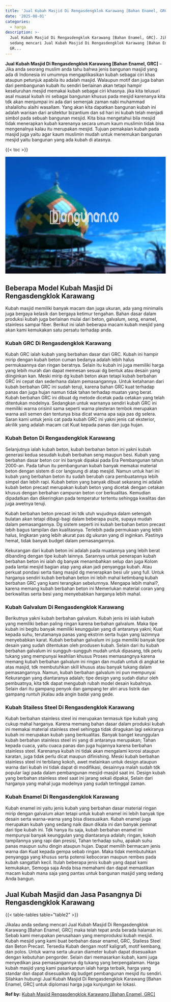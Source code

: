 ```yaml
---
title: 'Jual Kubah Masjid Di Rengasdengklok Karawang [Bahan Enamel, GRC]'
date: '2025-08-01'
categories:
  - harga
description: >-
  Jual Kubah Masjid Di Rengasdengklok Karawang [Bahan Enamel, GRC]. Jikalau anda
  sedang mencari Jual Kubah Masjid Di Rengasdengklok Karawang [Bahan Enamel,
  GR...
---
```


**Jual Kubah Masjid Di Rengasdengklok Karawang \[Bahan Enamel, GRC\]** – Jika anda seorang muslim anda tahu bahwa jenis bangunan masjid yang ada di Indonesia ini umumnya mengaplikasikan kubah sebagai ciri khas ataupun petunjuk apabila itu adalah masjid. Walaupun motif dan juga bahan dari pembangunan kubah itu sendiri berlainan akan tetapi hampir keseluruhan mesjid memakai kubah sebagai ciri khasnya. jika kita telusuri asal muasal kubah ini sebagai bangunan khusus pada mesjid karenanya kita tdk akan menjumpai ini ada dari semenjak zaman nabi muhammad shalallohu alaihi wasallam. Yang akan kita dapatkan bangunan kubah ini adalah warisan dari arsitektur bizantium dan sd hari ini kubah telah menjadi simbol pada sebuah bangunan mesjid. Kita bisa mengetahui bila mesjid tidak menerapkan kubah karenanya secara umum kaum muslimin tidak bisa mengenalnya kalau itu merupakan mesjid. Tujuan pemakaian kubah pada masjid juga yaitu agar kaum muslimin mudah untuk menemukan bangunan mesjid yaitu bangunan yang ada kubah di atasnya.

{{< toc >}}

![Jual Kubah Masjid Di Rengasdengklok Karawang [Bahan Enamel, GRC]](/images/jual-kubah-masjid-26.png)

## Beberapa Model Kubah Masjid Di Rengasdengklok Karawang

Kubah masjid memiliki banyak macam dan juga ukuran, ada yang minimalis juga bergaya kelasik dan bergaya ketimur tengahan. Bahan dasar dalam produksi kubah juga berlainan mulai dari beton, galvalum, seng, enamel, stainless sampai fiber. Berikut ini ialah beberapa macam kubah mesjid yang akan kami kemukakan satu persatu terhadap anda.

### Kubah GRC Di Rengasdengklok Karawang

Kubah GRC ialah kubah yang berbahan dasar dari GRC. Kubah ini hampir mirip dengan kubah beton cuman bedanya adalah lebih halus permukaannya dan ringan beratnya. Selain itu kubah ini juga memiliki harga yang lebih murah dan dapat memesan sesuai dg bentuk atau desain yang diinginkan kan. Meski mirip dg kubah beton akan tetapi kubah berbahan GRC ini cepat dan sederhana dalam pemasangannya. Untuk ketahanan dari kubah berbahan GRC ini sudah teruji, karena bahan GRC kuat terhadap panas dan juga hujan namun tidak tahan terhadap muatan yang berat. Kubah berbahan GRC ini dibuat dg metode dicetak pada cetakan yang telah ditentukan modelnya. Sedangkan untuk warnanya sendiri kubah GRC ini memiliki warna orisinil sama seperti warna plesteran tembok merupakan warna asli semen dan tentunya bisa dicat warna apa saja pas dg selera. Saran kami untuk jenis cat pada kubah GRC ini yakni jenis cat eksterior, akrilik yang adalah macam cat Kuat kepada panas dan juga hujan.

### Kubah Beton Di Rengasdengklok Karawang

Selanjutnya ialah kubah beton, kubah berbahan beton ini yakni kubah generasi kedua sesudah kubah berbahan seng maupun besi. Kubah yang berbahan dasar beton cor ini banyak dipakai pada Era Pembangunan tahun 2000-an. Pada tahun itu pembangunan kubah banyak memakai material beton dengan sistem di cor langsung di atap mesjid. Namun untuk hari ini kubah yang berbahan beton itu sudah berubah cara pembuatannya lebih simpel dan lebih rapi. Kubah beton yang banyak dibuat sekarang ini adalah kubah beton precast merupakan kubah beton yang dicetak dengan cetakan khusus dengan berbahan campuran beton cor berkualitas. Kemudian dipadatkan dan dikeringkan pada temperatur tertentu sehingga kwalitas dan juga awetnya teruji.

Kubah berbahan beton precast ini tdk utuh wujudnya dalam setengah bulatan akan tetapi dibagi-bagi dalam beberapa puzle, supaya mudah dalam pemasangannya. Dg sistem seperti ini kubah berbahan beton precast lebih bagus tampilan dan kualitasnya. Terlebih pada permukaan yang lebih halus, lingkaran yang lebih akurat pas dg ukuran yang di inginkan. Pastinya hemat, tidak banyak budget dalam pemasangannya.

Kekurangan dari kubah beton ini adalah pada muatannya yang lebih berat dibanding dengan tipe kubah lainnya. Sarannya untuk penerapan kubah berbahan beton ini ialah dg banyak menambahkan selup dan juga Kolom pada lantai mesjid bagian atap yang akan jadi penyangga kubah. Atau perkuat pondasi serta tiang masjid dg menerapkan besi ulir yang full. Untuk harganya sendiri kubah berbahan beton ini lebih mahal ketimbang kubah berbahan GRC yang kami terangkan sebelumnya. Mengapa lebih mahal?, karena memang kubah berbahan beton ini Memerlukan material coran yang berkwalitas serta besi yang menyebabkan harganya lebih mahal.

### Kubah Galvalum Di Rengasdengklok Karawang

Berikutnya yakni kubah berbahan galvalum. Kubah jenis ini ialah kubah yang memiliki beban paling ringan karena berbahan galvalum. Maka tipe kubah ini begitu banyak memiliki keunggulan yang di antaranya yakni; Kuat kepada suhu, terutamanya panas yang ekstrim serta hujan yang lazimnya menyebabkan karat. Kubah berbahan galvalum ini juga memiliki banyak tipe desain yang sudah ditentukan oleh produsen kubah. Selain dari itu kubah berbahan galvalum ini sungguh-sungguh mudah untuk dipasang, tdk perlu tukang yang mempunyai keahlian khusus Proses memasangnya karena memang kubah berbahan galvalum ini ringan dan mudah untuk di angkat ke atas masjid, tdk membutuhkan skill khusus atau banyak tukang dalam pemasangannya. Namun, kubah berbahan galvalum ini pun mempunyai Kekurangan yang diantaranya adalah; tipe design yang sudah diatur oleh pembuatnya, kita tdk dapat mengubah rubah model desain kubahnya. Selain dari itu gampang penyok dan gampang ter aliri arus listrik dan gampang runtuh jikalau ada angin badai yang gede.

### Kubah Stailess Steel Di Rengasdengklok Karawang

Kubah berbahan stainless steel ini merupakan termasuk tipe kubah yang cukup mahal harganya. Karena memang bahan dasar dalam produksi kubah ini memakai material stainless steel sehingga tidak diragukan lagi sekiranya kubah ini merupakan kubah yang berkualitas. Banyak banget keunggulan kubah berbahan stainless steel ini yang di antaranya merupakan; Tahan kepada cuaca, yaitu cuaca panas dan juga hujannya karena berbahan stainless steel. Karenanya kubah ini tidak akan mengalami korosi ataupun karatan, juga tidak perlu dicat maupun difinishing. Meski kubah berbahan stainless steel ini terbilang kokoh, awet melainkan untuk design ataupun warna dari kubah ini tidak dapat di modifikasi, desainnya malah sudah tdk popular lagi pada dalam pembangunan mesjid-masjid saat ini. Design kubah yang berbahan stainless steel saat ini jarang sekali dipakai, Selain dari harganya yang mahal juga modelnya yang sudah tertinggal zaman.

### Kubah Enamel Di Rengasdengklok Karawang

Kubah enamel ini yaitu jenis kubah yang berbahan dasar material ringan mirip dengan galvalum akan tetapi untuk kubah enamel ini lebih banyak tipe desain serta warna-warna yang bisa disesuaikan. Kubah enamel juga merupakan kubah yang sedang naik daun dikala ini dan banyak peminat dari tipe kubah ini. Tdk hanya itu saja, kubah berbahan enamel ini mempunyai banyak keunggulan yang diantaranya adalah; ringan, kokoh tampilannya yang rapi dan presisi, Tahan terhadap suhu, apakah suhu panas maupun suhu dingin ataupun hujan. Dapat memilih bermacam jenis warna dan Kuat kepada gempa sebab ringan. Maka tidak membutuhkan penyangga yang khusus serta potensi kebocoran maupun rembes pada kubah sangatlah kecil. Itulah beberapa jenis kubah yang dapat kami kemukakan, Semoga saja Anda bisa memahami dan dapat memastikan macam kubah mana saja yang pantas untuk bangunan masjid yang sedang Anda bangun.

## Jual Kubah Masjid dan Jasa Pasangnya Di Rengasdengklok Karawang

{{< table-tables table="table2" >}}

Jikalau anda sedang mencari Jual Kubah Masjid Di Rengasdengklok Karawang \[Bahan Enamel, GRC\] maka telah tepat anda berada halaman ini. Sebab kami merupakan perusahaan yang memproduksi kubah mesjid. Kubah mesjid yang kami buat berbahan dasar enamel, GRC, Stailess Steel dan Beton Precast. Tersedia Kubah dengan motif kaligrafi, motif kembang, dan polos. Untuk warna serta ukuran diameter kubah dapat disesuaikan dengan kebutuhan pengorder. Selain dari memasarkan kubah, kami juga menyedikan jasa pemasangannya dg tukang yang berpengalaman. Harga kubah masjid yang kami pasarkanpun ialah harga terbaik, harga yang standar dan dapat disesuaikan dg budget pembangunan mesjid itu sendiri. Silahkan hubungi Jual Kubah Masjid Di Rengasdengklok Karawang \[Bahan Enamel, GRC\] untuk diplomasi harga juga kunjungan ke lokasi.

**Ref by:** [Kubah Masjid Rengasdengklok Karawang [Bahan Enamel, GRC]](https://id.wikipedia.org/wiki/Kubah)
